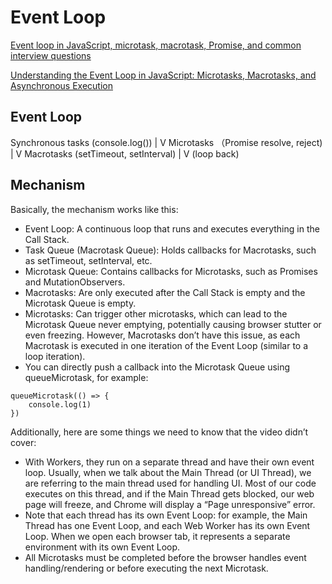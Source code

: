 # Event Loop

[Event loop in JavaScript, microtask, macrotask, Promise, and common interview questions](https://levelup.gitconnected.com/event-loop-in-javascript-microtask-macrotask-promise-and-common-interview-questions-14b7ee57be94)

[Understanding the Event Loop in JavaScript: Microtasks, Macrotasks, and Asynchronous Execution ](https://dev.to/nishanthan-k/understanding-the-event-loop-in-javascript-microtasks-macrotasks-and-asynchronous-execution-3037)

## Event Loop

Synchronous tasks (console.log())
 |
 V
Microtasks （Promise resolve, reject)
 |
 V
Macrotasks (setTimeout, setInterval)
 |
 V
(loop back)

## Mechanism

Basically, the mechanism works like this:

- Event Loop: A continuous loop that runs and executes everything in the Call Stack.
- Task Queue (Macrotask Queue): Holds callbacks for Macrotasks, such as setTimeout, setInterval, etc.
- Microtask Queue: Contains callbacks for Microtasks, such as Promises and MutationObservers.
- Macrotasks: Are only executed after the Call Stack is empty and the Microtask Queue is empty.
- Microtasks: Can trigger other microtasks, which can lead to the Microtask Queue never emptying, potentially causing browser stutter or even freezing. However, Macrotasks don’t have this issue, as each Macrotask is executed in one iteration of the Event Loop (similar to a loop iteration).
- You can directly push a callback into the Microtask Queue using queueMicrotask, for example:

```
queueMicrotask(() => {
    console.log(1)
})
```

Additionally, here are some things we need to know that the video didn’t cover:

- With Workers, they run on a separate thread and have their own event loop. Usually, when we talk about the Main Thread (or UI Thread), we are referring to the main thread used for handling UI. Most of our code executes on this thread, and if the Main Thread gets blocked, our web page will freeze, and Chrome will display a “Page unresponsive” error.
- Note that each thread has its own Event Loop: for example, the Main Thread has one Event Loop, and each Web Worker has its own Event Loop. When we open each browser tab, it represents a separate environment with its own Event Loop.
- All Microtasks must be completed before the browser handles event handling/rendering or before executing the next Microtask.
  
